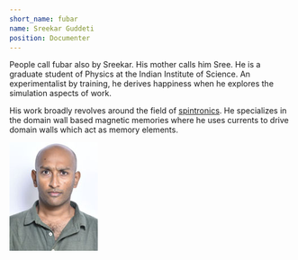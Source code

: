 ```yaml
---
short_name: fubar
name: Sreekar Guddeti
position: Documenter
---
```


People call fubar also by Sreekar. His mother calls him Sree. He is a graduate student of Physics at the Indian Institute of Science. An experimentalist by training, he derives happiness when he explores the simulation aspects of work.

His work broadly revolves around the field of <a href="{% post_url 2020-05-24-spintronics %}">spintronics</a>. He specializes in the domain wall based magnetic memories where he uses currents to drive domain walls which act as memory elements.

![My Profile Pic](assets/images/SmartCardID.jpg)
